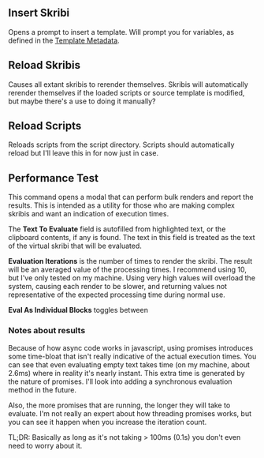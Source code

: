 ## Insert Skribi

Opens a prompt to insert a template. Will prompt you for variables, as defined in the <a href="../syntax/template_metadata">Template Metadata</a>.

## Reload Skribis

Causes all extant skribis to rerender themselves. Skribis will automatically rerender themselves if the loaded scripts or source template is modified, but maybe there's a use to doing it manually?

## Reload Scripts

Reloads scripts from the script directory. Scripts should automatically reload but I'll leave this in for now just in case.

## Performance Test

This command opens a modal that can perform bulk renders and report the results. This is intended as a utility for those who are making complex skribis and want an indication of execution times. 

The **Text To Evaluate** field is autofilled from highlighted text, or the clipboard contents, if any is found. The text in this field is treated as the text of the virtual skribi that will be evaluated.

**Evaluation Iterations** is the number of times to render the skribi. The result will be an averaged value of the processing times. I recommend using 10, but I've only tested on my machine. Using very high values will overload the system, causing each render to be slower, and returning values not representative of the expected processing time during normal use.

**Eval As Individual Blocks** toggles between

### Notes about results

Because of how async code works in javascript, using promises introduces some time-bloat that isn't really indicative of the actual execution times. You can see that even evaluating empty text takes time (on my machine, about 2.6ms) where in reality it's nearly instant. This extra time is generated by the nature of promises. I'll look into adding a synchronous evaluation method in the future.

Also, the more promises that are running, the longer they will take to evaluate. I'm not really an expert about how threading promises works, but you can see it happen when you increase the iteration count.  

TL;DR: Basically as long as it's not taking > 100ms (0.1s) you don't even need to worry about it.